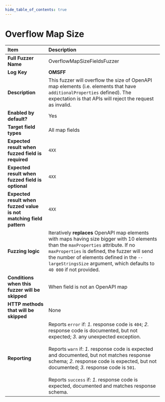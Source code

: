 ```yaml
--- 
hide_table_of_contents: true
---
```


# Overflow Map Size

| Item                                                                | Description                                                                                                                                                                                                                                                                                                                                                                                                                                 |
|:--------------------------------------------------------------------|:--------------------------------------------------------------------------------------------------------------------------------------------------------------------------------------------------------------------------------------------------------------------------------------------------------------------------------------------------------------------------------------------------------------------------------------------|
| **Full Fuzzer Name**                                                | OverflowMapSizeFieldsFuzzer                                                                                                                                                                                                                                                                                                                                                                                                                 |
| **Log Key**                                                         | **OMSFF**                                                                                                                                                                                                                                                                                                                                                                                                                                   |
| **Description**                                                     | This fuzzer will overflow the size of OpenAPI map elements (i.e. elements that have `additionalProperties` defined). The expectation is that APIs will reject the request as invalid.                                                                                                                                                                                                                                                       |
| **Enabled by default?**                                             | Yes                                                                                                                                                                                                                                                                                                                                                                                                                                         |
| **Target field types**                                              | All map fields                                                                                                                                                                                                                                                                                                                                                                                                                              |
| **Expected result when fuzzed field is required**                   | `4XX`                                                                                                                                                                                                                                                                                                                                                                                                                                       |
| **Expected result when fuzzed field is optional**                   | `4XX`                                                                                                                                                                                                                                                                                                                                                                                                                                       |
| **Expected result when fuzzed value is not matching field pattern** | `4XX`                                                                                                                                                                                                                                                                                                                                                                                                                                       |
| **Fuzzing logic**                                                   | Iteratively **replaces** OpenAPI map elements with maps having size bigger with 10 elements than the `maxProperties` attribute. If no `maxProperties` is defined, the fuzzer will send the number of elements defined in the `--largeStringsSize` argument, which defaults to `40 000` if not provided.                                                                                                                                     |
| **Conditions when this fuzzer will be skipped**                     | When field is not an OpenAPI map                                                                                                                                                                                                                                                                                                                                                                                                            |
| **HTTP methods that will be skipped**                               | None                                                                                                                                                                                                                                                                                                                                                                                                                                        |
| **Reporting**                                                       | Reports `error` if: *1.* response code is `404`; *2.* response code is documented, but not expected; *3.* any unexpected exception. <br/><br/> Reports `warn` if: *1.* response code is expected and documented, but not matches response schema; *2.* response code is expected, but not documented; *3.* response code is `501`. <br/><br/> Reports `success` if: *1.* response code is expected, documented and matches response schema. | 
